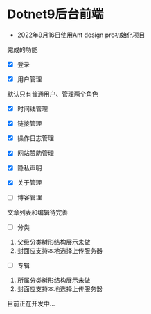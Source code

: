 # Dotnet9后台前端

- 2022年9月16日使用Ant design pro初始化项目

完成的功能

- [x] 登录

- [x] 用户管理

默认只有普通用户、管理两个角色

- [x] 时间线管理

- [x] 链接管理

- [x] 操作日志管理
- [x] 网站赞助管理
- [x] 隐私声明
- [x] 关于管理
- [ ] 博客管理

文章列表和编辑待完善

- [ ] 分类

1. 父级分类树形结构展示未做
2. 封面应支持本地选择上传服务器

- [ ] 专辑

1. 所属分类树形结构展示未做
2. 封面应支持本地选择上传服务器

目前正在开发中...